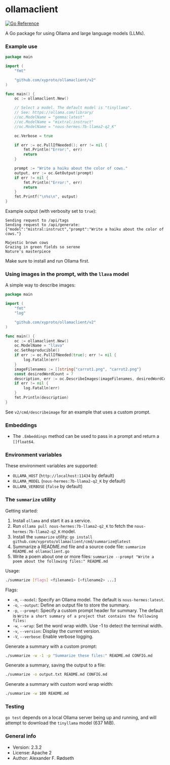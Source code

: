# ollamaclient

[![Go Reference](https://pkg.go.dev/badge/github.com/xyproto/ollamaclient.svg)](https://pkg.go.dev/github.com/xyproto/ollamaclient/v2)

A Go package for using Ollama and large language models (LLMs).

### Example use

```go
package main

import (
    "fmt"

    "github.com/xyproto/ollamaclient/v2"
)

func main() {
    oc := ollamaclient.New()

    // Select a model. The default model is "tinyllama".
    // See: https://ollama.com/library/
    //oc.ModelName = "gemma:latest"
    //oc.ModelName = "mixtral:instruct"
    //oc.ModelName = "nous-hermes:7b-llama2-q2_K"

    oc.Verbose = true

    if err := oc.PullIfNeeded(); err != nil {
        fmt.Println("Error:", err)
        return
    }

    prompt := "Write a haiku about the color of cows."
    output, err := oc.GetOutput(prompt)
    if err != nil {
        fmt.Println("Error:", err)
        return
    }
    fmt.Printf("\n%s\n", output)
}
```

Example output (with verbosity set to `true`):

```
Sending request to /api/tags
Sending request to /api/generate: {"model":"mistral:instruct","prompt":"Write a haiku about the color of cows."}

Majestic brown cows
Grazing in green fields so serene
Nature's masterpiece
```

Make sure to install and run Ollama first.

### Using images in the prompt, with the `llava` model

A simple way to describe images:

```go
package main

import (
    "fmt"
    "log"

    "github.com/xyproto/ollamaclient/v2"
)

func main() {
    oc := ollamaclient.New()
    oc.ModelName = "llava"
    oc.SetReproducible()
    if err := oc.PullIfNeeded(true); err != nil {
        log.Fatalln(err)
    }
    imageFilenames := []string{"carrot1.png", "carrot2.png"}
    const desiredWordCount = 7
    description, err := oc.DescribeImages(imageFilenames, desiredWordCount)
    if err != nil {
        log.Fatalln(err)
    }
    fmt.Println(description)
}
```

See `v2/cmd/describeimage` for an example that uses a custom prompt.

### Embeddings

* The `.Embeddings` method can be used to pass in a prompt and return a `[]float64`.

### Environment variables

These environment variables are supported:

* `OLLAMA_HOST` (`http://localhost:11434` by default)
* `OLLAMA_MODEL` (`nous-hermes:7b-llama2-q2_K` by default)
* `OLLAMA_VERBOSE` (`false` by default)

### The `summarize` utility

Getting started:

1. Install `ollama` and start it as a service.
2. Run `ollama pull nous-hermes:7b-llama2-q2_K` to fetch the `nous-hermes:7b-llama2-q2_K` model.
3. Install the `summarize` utility: `go install github.com/xyproto/ollamaclient/cmd/summarize@latest`
4. Summarize a README.md file and a source code file: `summarize README.md ollamaclient.go`
5. Write a poem about one or more files: `summarize --prompt "Write a poem about the following files:" README.md`

Usage:

```bash
./summarize [flags] <filename1> [<filename2> ...]
```

Flags:

- `-m`, `--model`: Specify an Ollama model. The default is `nous-hermes:latest`.
- `-o`, `--output`: Define an output file to store the summary.
- `-p`, `--prompt`: Specify a custom prompt header for summary. The default is `Write a short summary of a project that contains the following files:`
- `-w`, `--wrap`: Set the word wrap width. Use -1 to detect the terminal width.
- `-v`, `--version`: Display the current version.
- `-V`, `--verbose`: Enable verbose logging.

Generate a summary with a custom prompt:

```bash
./summarize -w -1 -p "Summarize these files:" README.md CONFIG.md
```

Generate a summary, saving the output to a file:

```bash
./summarize -o output.txt README.md CONFIG.md
```

Generate a summary with custom word wrap width:

```bash
./summarize -w 100 README.md
```

### Testing

`go test` depends on a local Ollama server being up and running, and will attempt to download the `tinyllama` model (637 MiB).

### General info

* Version: 2.3.2
* License: Apache 2
* Author: Alexander F. Rødseth
